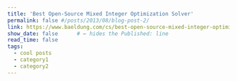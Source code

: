 ```yaml
---
title: 'Best Open-Source Mixed Integer Optimization Solver'
permalink: false #/posts/2013/08/blog-post-2/
link: https://www.baeldung.com/cs/best-open-source-mixed-integer-optimization-solver
show_date: false      # ← hides the Published: line
read_time: false 
tags:
  - cool posts
  - category1
  - category2
---
```

